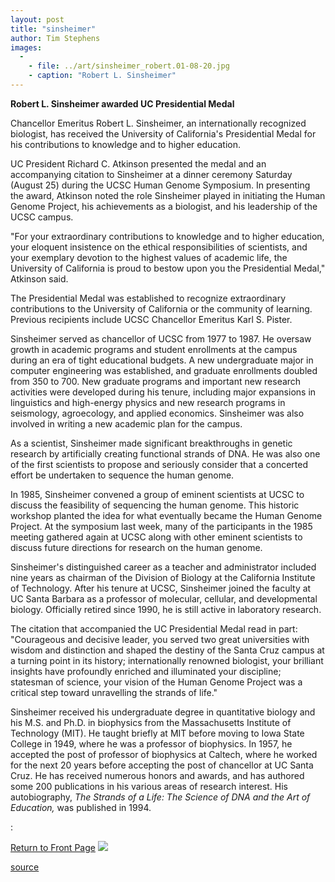 ```yaml
---
layout: post
title: "sinsheimer"
author: Tim Stephens
images:
  -
    - file: ../art/sinsheimer_robert.01-08-20.jpg
    - caption: "Robert L. Sinsheimer"
---
```


**Robert L. Sinsheimer awarded UC Presidential Medal**

Chancellor Emeritus Robert L. Sinsheimer, an internationally recognized biologist, has received the University of California's Presidential Medal for his contributions to knowledge and to higher education.  
  
UC President Richard C. Atkinson presented the medal and an accompanying citation to Sinsheimer at a dinner ceremony Saturday (August 25) during the UCSC Human Genome Symposium. In presenting the award, Atkinson noted the role Sinsheimer played in initiating the Human Genome Project, his achievements as a biologist, and his leadership of the UCSC campus.  
  
"For your extraordinary contributions to knowledge and to higher education, your eloquent insistence on the ethical responsibilities of scientists, and your exemplary devotion to the highest values of academic life, the University of California is proud to bestow upon you the Presidential Medal," Atkinson said.  
  
The Presidential Medal was established to recognize extraordinary contributions to the University of California or the community of learning. Previous recipients include UCSC Chancellor Emeritus Karl S. Pister.  
  
Sinsheimer served as chancellor of UCSC from 1977 to 1987. He oversaw growth in academic programs and student enrollments at the campus during an era of tight educational budgets. A new undergraduate major in computer engineering was established, and graduate enrollments doubled from 350 to 700. New graduate programs and important new research activities were developed during his tenure, including major expansions in linguistics and high-energy physics and new research programs in seismology, agroecology, and applied economics. Sinsheimer was also involved in writing a new academic plan for the campus.  
  
As a scientist, Sinsheimer made significant breakthroughs in genetic research by artificially creating functional strands of DNA. He was also one of the first scientists to propose and seriously consider that a concerted effort be undertaken to sequence the human genome.  
  
In 1985, Sinsheimer convened a group of eminent scientists at UCSC to discuss the feasibility of sequencing the human genome. This historic workshop planted the idea for what eventually became the Human Genome Project. At the symposium last week, many of the participants in the 1985 meeting gathered again at UCSC along with other eminent scientists to discuss future directions for research on the human genome.  
  
Sinsheimer's distinguished career as a teacher and administrator included nine years as chairman of the Division of Biology at the California Institute of Technology. After his tenure at UCSC, Sinsheimer joined the faculty at UC Santa Barbara as a professor of molecular, cellular, and developmental biology. Officially retired since 1990, he is still active in laboratory research.  
  
The citation that accompanied the UC Presidential Medal read in part: "Courageous and decisive leader, you served two great universities with wisdom and distinction and shaped the destiny of the Santa Cruz campus at a turning point in its history; internationally renowned biologist, your brilliant insights have profoundly enriched and illuminated your discipline; statesman of science, your vision of the Human Genome Project was a critical step toward unravelling the strands of life."  
  
Sinsheimer received his undergraduate degree in quantitative biology and his M.S. and Ph.D. in biophysics from the Massachusetts Institute of Technology (MIT). He taught briefly at MIT before moving to Iowa State College in 1949, where he was a professor of biophysics. In 1957, he accepted the post of professor of biophysics at Caltech, where he worked for the next 20 years before accepting the post of chancellor at UC Santa Cruz. He has received numerous honors and awards, and has authored some 200 publications in his various areas of research interest. His autobiography, _The Strands of a Life: The Science of DNA and the Art of Education,_ was published in 1994.

:

  
[Return to Front Page][1] ![ ][2]

[1]: ../../index.html
[2]: ../../images/trans.gif

[source](http://www1.ucsc.edu/currents/01-02/08-20/sinsheimer.html "Permalink to sinsheimer")
